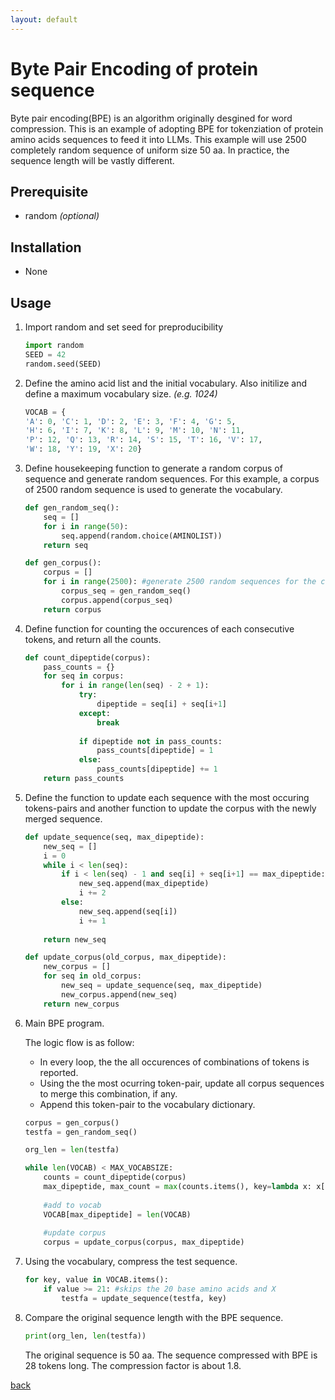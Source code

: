 ```yaml
---
layout: default
---
```


# Byte Pair Encoding of protein sequence

Byte pair encoding(BPE) is an algorithm originally desgined for word compression. This is an example of adopting BPE for tokenziation of protein amino acids sequences to feed it into LLMs. This example will use 2500 completely random sequence of uniform size 50 aa. In practice, the sequence length will be vastly different.

## Prerequisite

* random *(optional)*

## Installation

* None

## Usage

1. Import random and set seed for preproducibility

    ```python
    import random
    SEED = 42
    random.seed(SEED)
    ```

2. Define the amino acid list and the initial vocabulary. Also initilize and define a maximum vocabulary size. *(e.g. 1024)*

    ```python
    VOCAB = {
    'A': 0, 'C': 1, 'D': 2, 'E': 3, 'F': 4, 'G': 5,
    'H': 6, 'I': 7, 'K': 8, 'L': 9, 'M': 10, 'N': 11,
    'P': 12, 'Q': 13, 'R': 14, 'S': 15, 'T': 16, 'V': 17,
    'W': 18, 'Y': 19, 'X': 20} 

    ```

3. Define housekeeping function to generate a random corpus of sequence and generate random sequences. For this example, a corpus of 2500 random sequence is used to generate the vocabulary.

    ```python
    def gen_random_seq():
        seq = []
        for i in range(50):
            seq.append(random.choice(AMINOLIST))
        return seq

    def gen_corpus(): 
        corpus = []
        for i in range(2500): #generate 2500 random sequences for the corpus
            corpus_seq = gen_random_seq()
            corpus.append(corpus_seq)
        return corpus
    ```

4. Define function for counting the occurences of each consecutive tokens, and return all the counts. 

    ```python
    def count_dipeptide(corpus):
        pass_counts = {}
        for seq in corpus:
            for i in range(len(seq) - 2 + 1):
                try:
                    dipeptide = seq[i] + seq[i+1]
                except:
                    break
                
                if dipeptide not in pass_counts:
                    pass_counts[dipeptide] = 1
                else:
                    pass_counts[dipeptide] += 1
        return pass_counts
    ```
5. Define the function to update each sequence with the most occuring tokens-pairs and another function to update the corpus with the newly merged sequence.

    ```python
    def update_sequence(seq, max_dipeptide):
        new_seq = []
        i = 0
        while i < len(seq):
            if i < len(seq) - 1 and seq[i] + seq[i+1] == max_dipeptide:
                new_seq.append(max_dipeptide)
                i += 2
            else:
                new_seq.append(seq[i])
                i += 1
                    
        return new_seq

    def update_corpus(old_corpus, max_dipeptide):
        new_corpus = []
        for seq in old_corpus:
            new_seq = update_sequence(seq, max_dipeptide)
            new_corpus.append(new_seq)
        return new_corpus
    ```
6. Main BPE program.

    The logic flow is as follow:
    * In every loop, the the all occurences of combinations of tokens is reported.
    * Using the the most ocurring token-pair, update all corpus sequences to merge this combination, if any.
    * Append this token-pair to the vocabulary dictionary.
    
    ```python
    corpus = gen_corpus()
    testfa = gen_random_seq()
    
    org_len = len(testfa)

    while len(VOCAB) < MAX_VOCABSIZE:
        counts = count_dipeptide(corpus)
        max_dipeptide, max_count = max(counts.items(), key=lambda x: x[1])
        
        #add to vocab
        VOCAB[max_dipeptide] = len(VOCAB)
        
        #update corpus
        corpus = update_corpus(corpus, max_dipeptide)
    ```

7. Using the vocabulary, compress the test sequence.

    ```python
    for key, value in VOCAB.items():
        if value >= 21: #skips the 20 base amino acids and X
            testfa = update_sequence(testfa, key)
    ```

8. Compare the original sequence length with the BPE sequence.

    ```python
    print(org_len, len(testfa))
    ```

    The original sequence is 50 aa. The sequence compressed with BPE is 28 tokens long. The compression factor is about 1.8.
    
[back](../)


